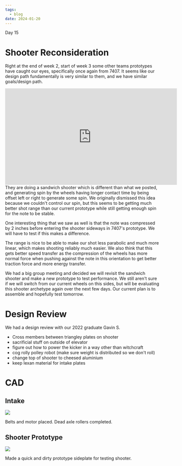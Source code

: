 ```yaml
---
tags:
  - blog
date: 2024-01-20
---
```

Day 15
# Shooter Reconsideration

Right at the end of week 2, start of week 3 some other teams prototypes have caught our eyes, specifically once again from 7407. It seems like our design path fundamentally is very similar to them, and we have similar goals/design path.

<iframe width="560" height="315" src="https://www.youtube.com/embed/n7gjmy7764A?si=SDWL22v_iK-baWUK" title="YouTube video player" frameborder="0" allow="accelerometer; autoplay; clipboard-write; encrypted-media; gyroscope; picture-in-picture; web-share" allowfullscreen></iframe>
They are doing a sandwich shooter which is different than what we posted, and generating spin by the wheels having longer contact time by being offset left or right to generate some spin. We originally dismissed this idea because we couldn't control our spin, but this seems to be getting much better shot range than our current prototype while still getting enough spin for the note to be stable.

One interesting thing that we saw as well is that the note was compressed by 2 inches before entering the shooter sideways in 7407's prototype. We will have to test if this makes a difference.

The range is nice to be able to make our shot less parabolic and much more linear, which makes shooting reliably much easier. We also think that this gets better speed transfer as the compression of the wheels has more normal force when pushing against the note in this orientation to get better traction force and more energy transfer.

We had a big group meeting and decided we will revisit the sandwich shooter and make a new prototype to test performance. We still aren't sure if we will switch from our current wheels on this sides, but will be evaluating this shooter archetype again over the next few days. Our current plan is to assemble and hopefully test tomorrow.

# Design Review

We had a design review with our 2022 graduate Gavin S.

- Cross members between triangley plates on shooter
- sacrificial stuff on outside of elevator
- figure out how to power the kicker in a way other than witchcraft
- cog rolly polley robot (make sure weight is distributed so we don't roll)
- change top of shooter to cheesed aluminium
- keep lexan material for intake plates
# CAD

## Intake

![](https://i.imgur.com/TdzxlRi.png)

Belts and motor placed. Dead axle rollers completed.

## Shooter Prototype

![](https://i.imgur.com/ZjUsUol.png)

Made a quick and dirty prototype sideplate for testing shooter.